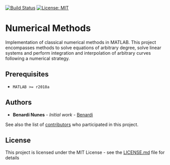 [![Build Status](https://img.shields.io/badge/MATLAB-%3E%3D%20r2018a-blue.svg)](https://www.mathworks.com/products/matlab.html)
[![License: MIT](https://img.shields.io/badge/License-MIT-yellow.svg)](https://opensource.org/licenses/MIT)

# Numerical Methods
Implementation of classical numerical methods in MATLAB. This project encompasses methods to solve equations of arbitrary degree, solve linear systems and perform integration and interpolation of arbitrary curves following a numerical strategy.

## Prerequisites

* `MATLAB >= r2018a`

## Authors

* **Benardi Nunes** - *Initial work* - [Benardi](https://github.com/Benardi)

See also the list of [contributors](https://github.com/Benardi/numerical_methods/contributors) who participated in this project.

## License

This project is licensed under the MIT License - see the [LICENSE.md](LICENSE.md) file for details
